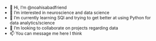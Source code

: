 - 👋 Hi, I’m @noahisabadfriend
- 👀 I’m interested in neuroscience and data science
- 🌱 I’m currently learning SQl and trying to get better at using Python for data analytics/science
- 💞️ I’m looking to collaborate on projects regarding data
- 📫 You can message me here I think

<!---
noahisabadfriend/noahisabadfriend is a ✨ special ✨ repository because its `README.md` (this file) appears on your GitHub profile.
You can click the Preview link to take a look at your changes.
--->
